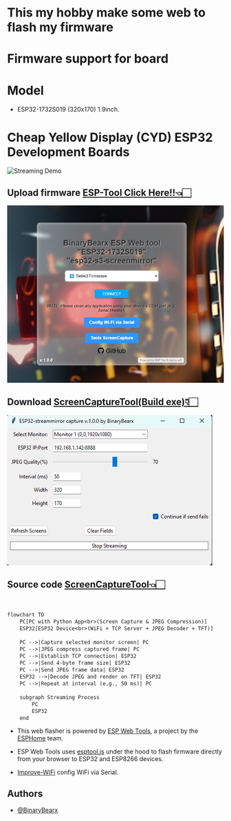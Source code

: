# This my hobby make some web to flash my firmware
# Firmware support for board 
# Model
- ESP32-1732S019 (320x170) 1.9inch.
# Cheap Yellow Display (CYD) ESP32 Development Boards

![Streaming Demo](./image/ESP32-1732S019.avif)

## Upload firmware [ESP-Tool Click Here!!👈🏻](https://binarybearzz.github.io/esp-tool-s3screenmirror/)
![Streaming Demo](./image/web-esp-tool.png)

## Download [ScreenCaptureTool(Build exe)👇🏻](https://binarybearzz.github.io/esp-tool-s3screenmirror/tools/esp32-streammirrorcapture-continue.exe)

![Streaming Demo](./image/streammirrorcapture.png)

## Source code [ScreenCaptureTool👈🏻](https://github.com/BinaryBearzz/esp-tool-s3screenmirror/tree/main/tools/esp32-streammirrorcapture-continue.py)
<br>

```mermaid
flowchart TD
    PC[PC with Python App<br>(Screen Capture & JPEG Compression)]
    ESP32[ESP32 Device<br>(WiFi + TCP Server + JPEG Decoder + TFT)]

    PC -->|Capture selected monitor screen| PC
    PC -->|JPEG compress captured frame| PC
    PC -->|Establish TCP connection| ESP32
    PC -->|Send 4-byte frame size| ESP32
    PC -->|Send JPEG frame data| ESP32
    ESP32 -->|Decode JPEG and render on TFT| ESP32
    PC -->|Repeat at interval (e.g., 50 ms)| PC

    subgraph Streaming Process
        PC
        ESP32
    end
```

- This web flasher is powered by [ESP Web Tools](https://github.com/esphome/esp-web-tools), a project by the [ESPHome](https://github.com/esphome) team.

- ESP Web Tools uses [esptool.js](https://github.com/esphome/esp-web-tools/tree/main/esptool-js) under the hood to flash firmware directly from your browser to ESP32 and ESP8266 devices.

- [Improve-WiFi](https://www.improv-wifi.com/serial) config WiFi via Serial.

## Authors

- [@BinaryBearx](https://github.com/BinaryBearzz)
